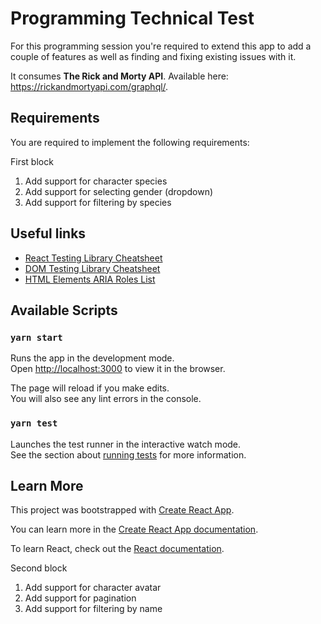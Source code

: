 # Programming Technical Test

For this programming session you're required to extend this app to add a couple of features as well as finding and fixing existing issues with it.

It consumes **The Rick and Morty API**. Available here: https://rickandmortyapi.com/graphql/.

## Requirements

You are required to implement the following requirements:

First block

1. Add support for character species
2. Add support for selecting gender (dropdown)
2. Add support for filtering by species

## Useful links
- [React Testing Library Cheatsheet](https://testing-library.com/docs/react-testing-library/cheatsheet/)
- [DOM Testing Library Cheatsheet](https://testing-library.com/docs/dom-testing-library/cheatsheet/)
- [HTML Elements ARIA Roles List](https://www.w3.org/TR/html-aria/#docconformance)

## Available Scripts

### `yarn start`

Runs the app in the development mode.<br />
Open [http://localhost:3000](http://localhost:3000) to view it in the browser.

The page will reload if you make edits.<br />
You will also see any lint errors in the console.

### `yarn test`

Launches the test runner in the interactive watch mode.<br />
See the section about [running tests](https://facebook.github.io/create-react-app/docs/running-tests) for more information.

## Learn More

This project was bootstrapped with [Create React App](https://github.com/facebook/create-react-app).

You can learn more in the [Create React App documentation](https://facebook.github.io/create-react-app/docs/getting-started).

To learn React, check out the [React documentation](https://reactjs.org/).



Second block

1. Add support for character avatar
2. Add support for pagination
3. Add support for filtering by name
